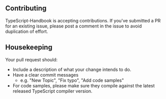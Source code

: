 ## Contributing

TypeScript-Handbook is accepting contributions. If you've submitted a PR for an existing issue, please post a comment in the issue to avoid duplication of effort.

## Housekeeping

Your pull request should:

* Include a description of what your change intends to do.
* Have a clear commit messages
    * e.g. "New Topic", "Fix typo", "Add code samples"
* For code samples, please make sure they compile against the latest released TypeScript compiler version.
